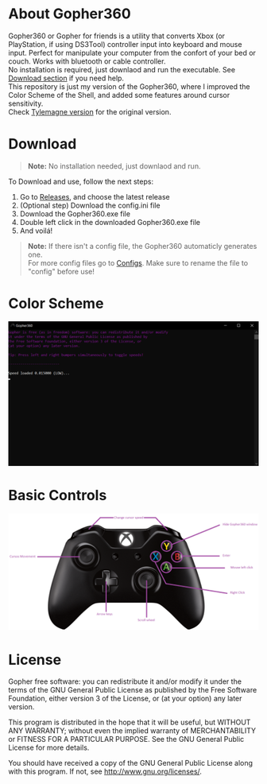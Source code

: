 About Gopher360
======
Gopher360 or Gopher for friends is a utility that converts Xbox (or PlayStation, if using DS3Tool) controller input into keyboard and mouse input. Perfect for manipulate your computer from the confort of your bed or couch. Works with bluetooth or cable controller.<!--, however if you want to get rid of your controller cable, I advise you to view this [repository]()-->\
No installation is required, just downlaod and run the executable. See [Download section](https://github.com/Toscan0/Gopher360#download) if you need help.\
This repository is just my version of the Gopher360, where I improved the Color Scheme of the Shell, and added some features around cursor sensitivity.\
Check [Tylemagne version](https://github.com/Tylemagne/Gopher360) for the original version.


Download
======

> **Note:** No installation needed, just downlaod and run.

To Download and use, follow the next steps:
1. Go to [Releases](https://github.com/Toscan0/Gopher360/releases), and choose the latest release
2. (Optional step) Download the config.ini file 
3. Download the Gopher360.exe file 
4. Double left click in the downloaded Gopher360.exe file
5. And voilá! 

> **Note:**
If there isn't a config file, the Gopher360 automaticly generates one.\
For more config files go to [Configs](https://github.com/Toscan0/Gopher360/tree/master/Configs). Make sure to rename the file to "config" before use!

Color Scheme
======
![Shell preview](https://github.com/Toscan0/Gopher360/blob/master/Imgs/ColorScheme.png "Shell preview")

Basic Controls
======

![alt text](https://github.com/Toscan0/Gopher360/blob/master/Imgs/BasicButtonsLayout.png "Basic Controls Layout")


License
======
Gopher free software: you can redistribute it and/or modify it under the terms of the GNU General Public License as published by the Free Software Foundation, either version 3 of the License, or (at your option) any later version.

This program is distributed in the hope that it will be useful, but WITHOUT ANY WARRANTY; without even the implied warranty of MERCHANTABILITY or FITNESS FOR A PARTICULAR PURPOSE. See the GNU General Public License for more details.

You should have received a copy of the GNU General Public License along with this program.  If not, see http://www.gnu.org/licenses/.
